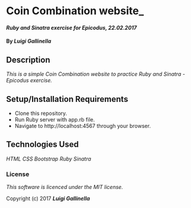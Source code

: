 # Coin Combination website_

#### _Ruby and Sinatra exercise for Epicodus, 22.02.2017_

#### By _**Luigi Gallinella**_

## Description

_This is a simple Coin Combination website to practice Ruby and Sinatra - Epicodus exercise._

## Setup/Installation Requirements

* Clone this repository.
* Run Ruby server with app.rb file.
* Navigate to http://localhost:4567 through your browser.

## Technologies Used

_HTML_
_CSS_
_Bootstrap_
_Ruby_
_Sinatra_

### License

*This software is licenced under the MIT license.*

Copyright (c) 2017 **_Luigi Gallinella_**